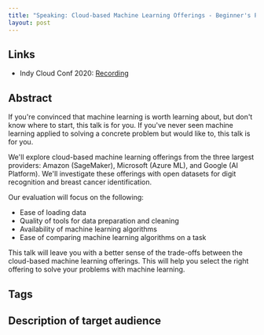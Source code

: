 ```yaml
---
title: "Speaking: Cloud-based Machine Learning Offerings - Beginner's Perspective"
layout: post
---
```


## Links

* Indy Cloud Conf 2020: [Recording](https://www.youtube.com/watch?v=4kGST2BC25A)

## Abstract

If you're convinced that machine learning is worth learning about, but don't know where to start, this talk is for you. If you've never seen machine learning applied to solving a concrete problem but would like to, this talk is for you.

We'll explore cloud-based machine learning offerings from the three largest providers: Amazon (SageMaker), Microsoft (Azure ML), and Google (AI Platform). We'll investigate these offerings with open datasets for digit recognition and breast cancer identification.

Our evaluation will focus on the following:

* Ease of loading data
* Quality of tools for data preparation and cleaning
* Availability of machine learning algorithms
* Ease of comparing machine learning algorithms on a task

This talk will leave you with a better sense of the trade-offs between the cloud-based machine learning offerings. This will help you select the right offering to solve your problems with machine learning.

## Tags

## Description of target audience
